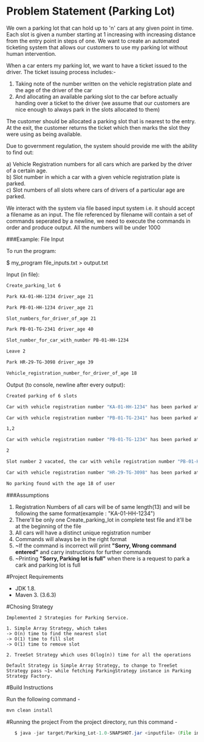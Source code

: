# Problem Statement (Parking Lot)

We own a parking lot that can hold up to 'n' cars at any given point in time. Each slot is given a number starting at 1 increasing with increasing distance from the entry point in steps of one. We want to create an automated ticketing system that allows our customers to use my parking lot without human intervention. 

When a car enters my parking lot, we want to have a ticket issued to the driver. The ticket issuing process includes:-
 
1. Taking note of the number written on the vehicle registration plate and the age of the driver of the car
2. And allocating an available parking slot to the car before actually handing over a ticket to the driver (we assume that our customers are nice enough to always park in the slots allocated to them)

The customer should be allocated a parking slot that is nearest to the entry. At the exit, the customer returns the ticket which then marks the slot they were using as being available. 

Due to government regulation, the system should provide me with the ability to find out:

a) Vehicle Registration numbers for all cars which are parked by the driver of a certain age. <br>
b) Slot number in which a car with a given vehicle registration plate is parked. <br>
c) Slot numbers of all slots where cars of drivers of a particular age are parked. 

We interact with the system via file based input system i.e. it should accept a filename as an input. The file referenced by filename will contain a set of commands seperated by a newline, we need to execute the commands in order and produce output. 
All the numbers will be under 1000

###Example: File Input

To run the program:

$ my_program file_inputs.txt > output.txt

Input (in file):

```sh
Create_parking_lot 6

Park KA-01-HH-1234 driver_age 21

Park PB-01-HH-1234 driver_age 21

Slot_numbers_for_driver_of_age 21

Park PB-01-TG-2341 driver_age 40

Slot_number_for_car_with_number PB-01-HH-1234

Leave 2

Park HR-29-TG-3098 driver_age 39

Vehicle_registration_number_for_driver_of_age 18
```

Output (to console, newline after every output):

```sh
Created parking of 6 slots

Car with vehicle registration number "KA-01-HH-1234" has been parked at slot number 1

Car with vehicle registration number "PB-01-TG-2341" has been parked at slot number 2

1,2

Car with vehicle registration number "PB-01-TG-1234" has been parked at slot number 3

2

Slot number 2 vacated, the car with vehile registration number "PB-01-HH-1234" left the space, the driver of the car was of age 21

Car with vehicle registration number "HR-29-TG-3098" has been parked at slot number 2

No parking found with the age 18 of user
```

###Assumptions 
1. Registration Numbers of all cars will be of same length(13) and will be following the same format(example : "KA-01-HH-1234")
2. There'll be only one Create_parking_lot in complete test file and it'll be at the beginning of the file 
3. All cars will have a distinct unique registration number
4. Commands will always be in the right format
5. ~If the command is incorrect will print **"Sorry, Wrong command entered"** and carry instructions for further commands
6. ~Printing **"Sorry, Parking lot is full"** when there is a request to park a cark and parking lot is full

#Project Requirements

* JDK 1.8.
* Maven 3. (3.6.3) 

#Chosing Strategy
```
Implemented 2 Strategies for Parking Service. 

1. Simple Array Strategy, which takes 
-> O(n) time to find the nearest slot
-> O(1) time to fill slot 
-> O(1) time to remove slot

2. TreeSet Strategy which uses O(log(n)) time for all the operations

Default Strategy is Simple Array Strategy, to change to TreeSet Strategy pass ~1~ while fetching ParkingStrategy instance in Parking Strategy Factory.
```

#Build Instructions

Run the following command -
```sh
mvn clean install
```


#Running the project
From the project directory, run this command - 

```java
   $ java -jar target/Parking_Lot-1.0-SNAPSHOT.jar <inputfile> (File input)
```
   

